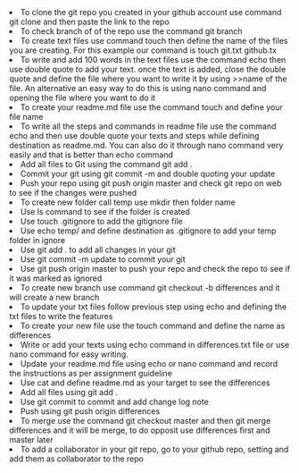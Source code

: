 <li> To clone the git repo you created in your github account use command git clone and then paste the link to the repo</li>
<li> To check branch of of the repo use the command git branch</li>
<li> To create text files use command touch then define the name of the files you are creating. For this example our command is touch git.txt github.tx</li>
<li> To write and add 100 words in the text files use the command echo then use double quote to add your text. once the text is added, close the double quote and define the file where you want to write it by using >>name of the file. An alternative an easy way to do this is using nano command and opening the file where you want to do it </li>
<li> To create your readme.md file use the command touch and define your file name</li>
<li> To write all the steps and commands in readme file use the command echo and then use double quote your texts and steps while defining destination as readme.md. You can also do it through nano command very easily and that is better than echo command </li>
<li> Add all files to Git using the command git add .</li>
<li> Commit your git using git commit -m and double quoting your update</li>
<li> Push your repo using git push origin master and check git repo on web to see if the changes were pushed</li>
<li> To create new folder call temp use mkdir then folder name</li>
<li> Use ls command to see if the folder is created</li>
<li> Use touch .gitignore to add the gitignore file</li>
<li> Use echo temp/ and define destination as .gitignore to add your temp folder in ignore</li>
<li> Use git add . to add all changes in your git</li>
<li> Use git commit -m update to commit your git</li>
<li> Use git push origin master to push your repo and check the repo to see if it was marked as ignored</li>
<li> To create new branch use command git checkout -b differences and it will create a new branch</li>
<li> To update your txt files follow previous step using echo and defining the txt files to write the features</li>
<li> To create your new file use the touch command and define the name as differences</li>
<li> Write or add your texts using echo command in differences.txt file or use nano command for easy writing.</li>
<li> Update your readme.md file using echo or nano command and record the instructions as per assignment guideline</li>
<li> Use cat and define readme.md as your target to see the differences</li>
<li> Add all files using git add .</li>
<li> Use git commit to commit and add change log note </li>
<li> Push using git push origin differences </li>
<li> To merge use the command git checkout master and then git merge differences and it will be merge, to do opposit use differences first and master later </li>
<li> To add a collaborator in your git repo, go to your github repo, setting and add them as collaborator to the repo </li>
